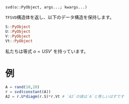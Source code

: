 ```
svd(o::PyObject, args...; kwargs...)
```

`TFSVD`構造体を返し、以下のデータ構造を保持します。

```julia
S::PyObject
U::PyObject
V::PyObject
Vt::PyObject
```

私たちは等式 $o = USV'$ を持っています。

# 例

```julia
A = rand(10,20)
r = svd(constant(A))
A2 = r.U*diagm(r.S)*r.Vt # `A2`の値は`A`と等しいはずです
```
